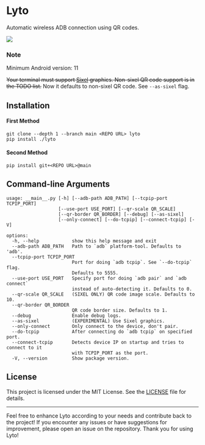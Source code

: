 # Lyto
Automatic wireless ADB connection using QR codes.

![](https://i.imgur.com/CWVahuZ.png)

### Note
Minimum Android version: 11

~~Your terminal must support [Sixel](https://en.wikipedia.org/wiki/Sixel) graphics. Non-sixel QR code support is in the TODO list.~~
Now it defaults to non-sixel QR code. See `--as-sixel` flag.

## Installation
#### First Method
```
git clone --depth 1 --branch main <REPO URL> lyto
pip install ./lyto
```
#### Second Method
```
pip install git+<REPO URL>@main
```

## Command-line Arguments
```
usage: __main__.py [-h] [--adb-path ADB_PATH] [--tcpip-port TCPIP_PORT]
                   [--use-port USE_PORT] [--qr-scale QR_SCALE]
                   [--qr-border QR_BORDER] [--debug] [--as-sixel]
                   [--only-connect] [--do-tcpip] [--connect-tcpip] [-V]

options:
  -h, --help            show this help message and exit
  --adb-path ADB_PATH   Path to `adb` platform-tool. Defaults to 'adb'.
  --tcpip-port TCPIP_PORT
                        Port for doing `adb tcpip`. See `--do-tcpip` flag.
                        Defaults to 5555.
  --use-port USE_PORT   Specify port for doing `adb pair` and `adb connect`
                        instead of auto-detecting it. Defaults to 0.
  --qr-scale QR_SCALE   (SIXEL ONLY) QR code image scale. Defaults to 10.
  --qr-border QR_BORDER
                        QR code border size. Defaults to 1.
  --debug               Enable debug logs.
  --as-sixel            (EXPERIMENTAL) Use Sixel graphics.
  --only-connect        Only connect to the device, don't pair.
  --do-tcpip            After connecting do `adb tcpip` on specified port.
  --connect-tcpip       Detects device IP on startup and tries to connect to it
                        with TCPIP_PORT as the port.
  -V, --version         Show package version.
```

## License
This project is licensed under the MIT License. See the [LICENSE](LICENSE) file for details.

* * *

Feel free to enhance Lyto according to your needs and contribute back to the project! If you encounter any issues or have suggestions for improvement, please open an issue on the repository. Thank you for using Lyto!
